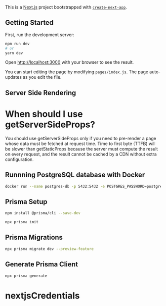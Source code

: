 This is a [Next.js](https://nextjs.org/) project bootstrapped with [`create-next-app`](https://github.com/vercel/next.js/tree/canary/packages/create-next-app).

## Getting Started

First, run the development server:

```bash
npm run dev
# or
yarn dev
```

Open [http://localhost:3000](http://localhost:3000) with your browser to see the result.

You can start editing the page by modifying `pages/index.js`. The page auto-updates as you edit the file.

## Server Side Rendering

# When should I use getServerSideProps?

You should use getServerSideProps only if you need to pre-render a page whose data must be fetched at request time. Time to first byte (TTFB) will be slower than getStaticProps because the server must compute the result on every request, and the result cannot be cached by a CDN without extra configuration.

## Runnning PostgreSQL database with Docker

```bash
docker run --name postgres-db -p 5432:5432 -e POSTGRES_PASSWORD=postgres -d postgres
```

## Prisma Setup

```bash
npm install @prisma/cli --save-dev

npx prisma init
```

## Prisma Migrations

```bash
npx prisma migrate dev --preview-feature
```

## Generate Prisma Client

```bash
npx prisma generate
```
# nextjsCredentials
